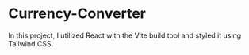 # Currency-Converter
In this project, I utilized React with the Vite build tool and styled it using Tailwind CSS.
